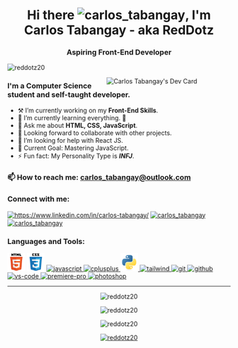 <h1 align="center">Hi there <img src="https://raw.githubusercontent.com/nixin72/nixin72/master/wave.gif" alt="carlos_tabangay" height="50" width="50" />, I'm Carlos Tabangay - aka RedDotz</br><h3 align="center">Aspiring Front-End Developer</h3></h1>

<p align="left"> <img src="https://komarev.com/ghpvc/?username=reddotz20&label=Profile%20views&color=0e75b6&style=flat" alt="reddotz20" width="120px"/> </p>

<a href="https://app.daily.dev/RedDotz"><img align="right" src="https://api.daily.dev/devcards/ceaaf22b68fa4026a2861923baa12f42.png?r=flo" width="280px" alt="Carlos Tabangay's Dev Card"/></a>

<h3>I'm a Computer Science student and self-taught developer.</h3>

-   ⚒ I’m currently working on my **Front-End Skills**.
-   🌱 I’m currently learning everything. 🤣
-   💬 Ask me about **HTML, CSS, JavaScript**.
-   🤝 Looking forward to collaborate with other projects.
-   🤔 I’m looking for help with React JS.
-   🎯 Current Goal: Mastering JavaScript.
-   ⚡ Fun fact: My Personality Type is **_INFJ_**.

### 📫 How to reach me: **carlos_tabangay@outlook.com**

### Connect with me:

<p align="left">
<a href="https://linkedin.com/in/https://www.linkedin.com/in/carlos-tabangay/" target="blank"><img align="center" src="https://raw.githubusercontent.com/rahuldkjain/github-profile-readme-generator/master/src/images/icons/Social/linked-in-alt.svg" alt="https://www.linkedin.com/in/carlos-tabangay/" height="30" width="40" /></a>
<a href="https://twitter.com/carlos_tabangay" target="blank"><img align="center" src="https://raw.githubusercontent.com/rahuldkjain/github-profile-readme-generator/master/src/images/icons/Social/twitter.svg" alt="carlos_tabangay" height="30" width="40" /></a>
<a href="https://instagram.com/carlos_tabangay" target="blank"><img align="center" src="https://raw.githubusercontent.com/rahuldkjain/github-profile-readme-generator/master/src/images/icons/Social/instagram.svg" alt="carlos_tabangay" height="30" width="40" /></a>

### Languages and Tools:

<p align="left"> 
<a href="https://upload.wikimedia.org/wikipedia/commons/6/61/HTML5_logo_and_wordmark.svg" target="_blank" rel="noreferrer"> <img src="https://raw.githubusercontent.com/devicons/devicon/master/icons/html5/html5-original-wordmark.svg" alt="html5" width="40" height="40"/></a> 
<a href="https://www.w3schools.com/css/" target="_blank" rel="noreferrer"> <img src="https://raw.githubusercontent.com/devicons/devicon/master/icons/css3/css3-original-wordmark.svg" alt="css3" width="40" height="40"/></a> 
<a href="https://www.javascript.com/" target="_blank" rel="noreferrer"> <img src="https://www.svgrepo.com/show/303206/javascript-logo.svg" alt="javascript" width="40" height="40"/> </a> 
<a href="https://www.w3schools.com/cpp/" target="_blank" rel="noreferrer"> <img src="https://upload.wikimedia.org/wikipedia/commons/1/18/ISO_C%2B%2B_Logo.svg" alt="cplusplus" width="40" height="40"/> </a> 
<a href="https://www.python.org" target="_blank" rel="noreferrer"> <img src="https://raw.githubusercontent.com/devicons/devicon/master/icons/python/python-original.svg" alt="python" width="40" height="40"/> </a> <a href="https://tailwindcss.com/" target="_blank" rel="noreferrer"> <img src="https://www.vectorlogo.zone/logos/tailwindcss/tailwindcss-icon.svg" alt="tailwind" width="40" height="40"/> </a>
<a href="https://git-scm.com/" target="_blank" rel="noreferrer"> <img src="https://www.vectorlogo.zone/logos/git-scm/git-scm-icon.svg" alt="git" width="40" height="40"/> </a>
<a href="https://github.com/" target="_blank" rel="noreferrer"> <img src= "https://github.githubassets.com/images/modules/logos_page/GitHub-Mark.png" alt="github" width="40" height="40"/> </a>
<a href=["https://git-scm.com/](https://code.visualstudio.com/)" target="_blank" rel="noreferrer"> <img src="https://upload.wikimedia.org/wikipedia/commons/9/9a/Visual_Studio_Code_1.35_icon.svg" alt="vs-code" width="40" height="40"/> </a>
<a href="https://www.adobe.com/ph_en/products/premiere.html?sdid=G85SYMF5&mv=search&ef_id=CjwKCAjwsMGYBhAEEiwAGUXJafRgahMtnSDYOT51IvkbUl9Ye0iqYr5KrImkFpZmWtTo5ifdz8rlIxoCEIoQAvD_BwE:G:s&s_kwcid=AL!3085!3!424944260635!e!!g!!adobe%20premiere%20pro!703953060!38400846858" target="_blank" rel="noreferrer"> <img src="https://upload.wikimedia.org/wikipedia/commons/4/40/Adobe_Premiere_Pro_CC_icon.svg" alt="premiere-pro" width="40" height="40"/> </a>
<a href="https://www.adobe.com/ph_en/products/photoshop.html?sdid=G4FRYR56&mv=search&ef_id=CjwKCAjwsMGYBhAEEiwAGUXJaePR7y1gG0IpgXnEpbejyqUMAwCFj1oZ_VgN7asLKuqjPGZ45QKZqxoChBAQAvD_BwE:G:s&s_kwcid=AL!3085!3!472536504128!e!!g!!adobe%20ps!11352921013!109631795205" target="_blank" rel="noreferrer"> <img src="https://upload.wikimedia.org/wikipedia/commons/a/af/Adobe_Photoshop_CC_icon.svg" alt="photoshop" width="40" height="40"/> </a>
</p>

---

<p align="center"><img src="https://github-readme-streak-stats.herokuapp.com/?user=reddotz20&theme=highcontrast" width="500" alt="reddotz20" /></p>


<p align="center"><img src="https://github-readme-stats.vercel.app/api?username=reddotz20&show_icons=true&locale=en&theme=highcontrast" width="500" alt="reddotz20" /></p>

<p align="center" padding-top="3px"><img src="https://github-readme-stats.vercel.app/api/top-langs?username=reddotz20&show_icons=true&locale=en&layout=compact&theme=highcontrast" width="500" alt="reddotz20" /></p>


<p align="center"> <a href="https://github.com/ryo-ma/github-profile-trophy"><img src="https://github-profile-trophy.vercel.app/?username=reddotz20&theme=juicyfresh&no-frame=true&row=2&column=3" width="500" alt="reddotz20" /></a> </p>


